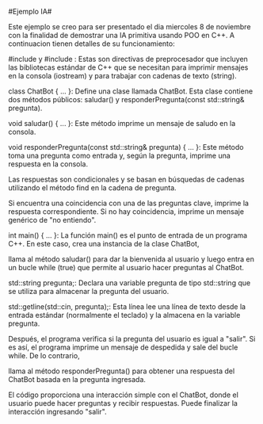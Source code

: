 #Ejemplo IA#

Este ejemplo se creo para ser presentado el dia miercoles 8 de noviembre con la finalidad de 
demostrar una IA primitiva usando POO en C++.
A continuacion tienen detalles de su funcionamiento:

#include <iostream> y #include <string>: Estas son directivas de preprocesador que incluyen las bibliotecas estándar de C++ que se necesitan para imprimir mensajes en la consola (iostream) y para trabajar con cadenas de texto (string).

class ChatBot { ... }: Define una clase llamada ChatBot. Esta clase contiene dos métodos públicos: saludar() y responderPregunta(const std::string& pregunta).

void saludar() { ... }: Este método imprime un mensaje de saludo en la consola.

void responderPregunta(const std::string& pregunta) { ... }: Este método toma una pregunta como entrada y, según la pregunta, imprime una respuesta en la consola.

Las respuestas son condicionales y se basan en búsquedas de cadenas utilizando el método find en la cadena de pregunta.

Si encuentra una coincidencia con una de las preguntas clave, imprime la respuesta correspondiente. Si no hay coincidencia, imprime un mensaje genérico de "no entiendo".

int main() { ... }: La función main() es el punto de entrada de un programa C++. En este caso, crea una instancia de la clase ChatBot,

llama al método saludar() para dar la bienvenida al usuario y luego entra en un bucle while (true) que permite al usuario hacer preguntas al ChatBot.

std::string pregunta;: Declara una variable pregunta de tipo std::string que se utiliza para almacenar la pregunta del usuario.

std::getline(std::cin, pregunta);: Esta línea lee una línea de texto desde la entrada estándar (normalmente el teclado) y la almacena en la variable pregunta.

Después, el programa verifica si la pregunta del usuario es igual a "salir". Si es así, el programa imprime un mensaje de despedida y sale del bucle while. De lo contrario,

llama al método responderPregunta() para obtener una respuesta del ChatBot basada en la pregunta ingresada.

El código proporciona una interacción simple con el ChatBot, donde el usuario puede hacer preguntas y recibir respuestas. Puede finalizar la interacción ingresando "salir".
